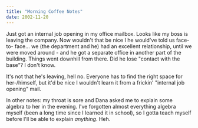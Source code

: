 ```yaml
---
title: "Morning Coffee Notes"
date: 2002-11-20
---
```


Just got an internal job opening in my office mailbox. Looks like my boss is leaving the company. Now wouldn't that be nice I he would've told us face-to-
face… we (the department and he) had an excellent relationship, until we were moved around - and he got a separate office in another part of the building.
Things went downhill from there. Did he lose "contact with the base"? I don't know.

It's not that he's leaving, hell no. Everyone has to find the right space for her-/himself, but it'd be nice I wouldn't learn it from a frickin' "internal job opening" mail.

In other notes: my throat is sore and Dana asked me to explain some algebra to her in the evening. I've forgotten almost everything algebra myself (been a long time since I learned it in school), so I gotta teach myself before I'll be able to explain _anything_. Heh.

